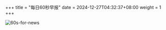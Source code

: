 +++
title = "每日60秒早报"
date = 2024-12-27T04:32:37+08:00
weight = 1
+++

![60s-for-news](/img/zaobao/zaobao.png "由 ALAPI 提供支持")
